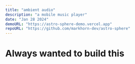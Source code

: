 ```yaml
---
title: "ambient audio"
description: "a mobile music player"
date: "Jan 28 2024"
demoURL: "https://astro-sphere-demo.vercel.app"
repoURL: "https://github.com/markhorn-dev/astro-sphere"
---
```


# Always wanted to build this
